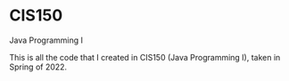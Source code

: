 # CIS150
Java Programming I

This is all the code that I created in CIS150 (Java Programming I), taken in Spring of 2022.
